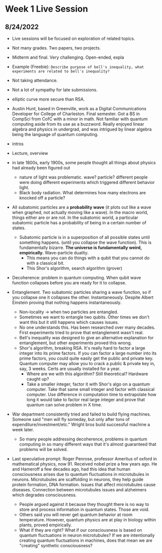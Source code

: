 # Week 1 Live Session

## 8/24/2022

- Live sessions will be focused on exploration of related topics.
- Not many grades. Two papers, two projects.
- Midterm and final. Very challenging. Open-ended, expla
- Example (Freebie): `Describe purpose of bell's inequality, what experiments are related to bell's inequality?`
- Not taking attendance.
- Not a lot of sympathy for late submissions.
- elliptic curve more secure than RSA.
- Austin Hunt, based in Greenville, work as a Digital Communications Developer for College of Charleston. Final semester. Got a BS in CompSci from CofC with a minor in math. Not familiar with quantum computing aside from its use as a buzzword. Really enjoyed linear algebra and physics in undergrad, and was intrigued by linear algebra being the language of quantum computing.
- intros

- Lecture, overview
- in late 1800s, early 1900s, some people thought all things about physics had already been figured out
  - nature of light was problematic. wave? particle? different people were doing different experiments which triggered different behavior light.
  - Black body radiation. What determines how many electrons are knocked off a particle?
- All subatomic particles are a **probability wave** (it plots out like a wave when graphed, not actually moving like a wave). In the macro world, things either are or are not. In the subatomic world, a particular subatomic particle has a probability of being in a certain number of states.
  - Subatomic particle is in a superposition of all possible states until something happens. (until you collapse the wave function). This is fundamentally bizarre. **The universe is fundamentally weird, empirically.** Wave-particle duality.
    - This means you can do things with a qubit that you cannot do with a classical bit.
    - This Shor's algorithm, search algorithm (grover)
- Decoherence: problem in quantum computing. When qubit wave function collapses before you are ready for it to collapse.
- Entanglement. Two subatomic particles sharing a wave function, so if you collapse one it collapses the other. Instantaneously. Despite Albert Einstein proving that nothing happens instantaneously.
  - Non-locality -> when two particles are entangled.
  - Sometimes we want to entangle two qubits. Other times we don't want this but it still happens which causes issues.
  - No one understands this. Has been researched over many decades. First experiments tried to prove that entanglement wasn't real.
  - Bell's inequality was designed to give an alternative explanation for entanglement, but other experiments proved this wrong.
  - Shor's algorithm, breaking RSA. It's really hard to factor a large integer into its prime factors. If you can factor a large number into its prime factors, you could quite easily get the public and private key. Quantum computer may allow you to crack a public & private key in, say, 3 weeks. Certs are usually installed for a year.
    - Where are we with this algorithm? Still theoretical? Hardware caught up?
    - Take a smaller integer, factor it with Shor's algo on a quantum computer. Take that same small integer and factor with classical computer. Use difference in computation time to extrapolate how long it would take to factor real large integer and prove that quantum can solve problem in X time.
- War department consistently tried and failed to build flying machines. Someone said "men will fly someday, but only after tons of expenditure/investment/etc." Wright bros build successful machine a week later.

  - So many people addressing decoherence, problems in quantum computing in so many different ways that it's almost guaranteed that problems will be solved.

- Last speculative prompt: Roger Penrose, professor Ameritus of oxford in mathematical physics, now 91. Received nobel prize a few years ago. He and Hameroff a few decades ago, had this idea that human consciousness arises due to quantum fluctuations in microtubules in neurons. Microtubules are scaffolding in neurons, they help guide protein formation, DNA formation. Issues that affect microtubules cause diseases. Connection between microtubules issues and alzheimers which degrades consciousness.
  - People argued against it because they thought there is no way to store and process information in quantum states. Those are void.
  - Others said you will never get quantum behavior at room temperature. However, quantum physics are at play in biology within plants, proved empirically.
  - What if they are right? What if our consciousness is based on quantum fluctuations in neuron microtubules? If we are intentionally creating quantum fluctuations in machines, does that mean we are "creating" synthetic consciousness?
